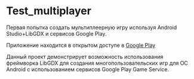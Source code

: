 # Test_multiplayer
Первая попытка создать мультиплеерную игру используя Android Studio+LibGDX и сервисов Google Play.

Приложение находится в открытом доступе в [Google Play](https://play.google.com/store/apps/details?id=com.qvardium.game.test_multiplayer)

Данный проект демонстрирует возможность использования фреймворка LibGDX для создания многопользовательских игр для ОС Android с использованием сервисов Google Play Game Service.
